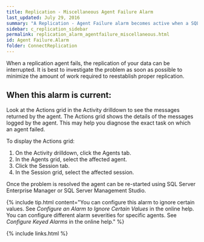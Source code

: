 ```yaml
---
title: Replication - Miscellaneous Agent Failure Alarm
last_updated: July 29, 2016
summary: "A Replication - Agent Failure alarm becomes active when a SQL Server replication agent has failed."
sidebar: c_replication_sidebar
permalink: replication_alarm_agentfailure_miscellaneous.html
id: Agent Failure.Alarm
folder: ConnectReplication
---
```



When a replication agent fails, the replication of your data can be interrupted. It is best to investigate the problem as soon as possible to minimize the amount of work required to reestablish proper replication.

## When this alarm is current:

Look at the Actions grid in the Activity drilldown to see the messages returned by the agent. The Actions grid shows the details of the messages logged by the agent. This may help you diagnose the exact task on which an agent failed.

To display the Actions grid:

1. On the Activity drilldown, click the Agents tab.
2. In the Agents grid, select the affected agent.
3. Click the Session tab.
4. In the Session grid, select the affected session.

Once the problem is resolved the agent can be re-started using SQL Server Enterprise Manager or SQL Server Management Studio.

{% include tip.html content="You can configure this alarm to ignore certain values. See *Configure an Alarm to Ignore Certain Values* in the online help. You can configure different alarm severities for specific agents. See *Configure Keyed Alarms* in the online help." %}


{% include links.html %}
